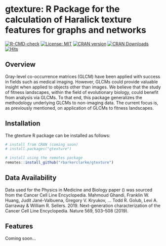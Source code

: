 # gtexture: R Package for the calculation of Haralick texture features for graphs and networks

[![R-CMD-check](https://github.com/sbarkerclarke-phd/gtexture/workflows/R-CMD-check/badge.svg)](https://github.com/sbarkerclarke-phd/gtexture/actions)
[![License: MIT](https://img.shields.io/badge/License-MIT-blue.svg)](https://opensource.org/licenses/MIT)
[![CRAN version](http://www.r-pkg.org/badges/version/CoOccurR)](https://CRAN.R-project.org/package=CoOccurR)
[![CRAN Downloads](http://cranlogs.r-pkg.org/badges/grand-total/CoOccurR)](https://CRAN.R-project.org/package=CoOccurR)
[![Hits](https://hits.seeyoufarm.com/api/count/incr/badge.svg?url=https%3A%2F%2Fgithub.com%2Fsbarkerclarke-phd%2FCoOccurR&count_bg=%2379C83D&title_bg=%23555555&icon=&icon_color=%23E7E7E7&title=hits&edge_flat=false)](https://hits.seeyoufarm.com)

## Overview

Gray-level co-occurrence matrices (GLCM) have been applied with success in fields such as medical imaging.
However, GLCMs could provide valuable insight when applied to objects other than images.
We believe that the study of fitness landscapes, within the field of evolutionary biology, could benefit from analysis via GLCMs.
To that end, this package generalizes the methodology underlying GLCMs to non-imaging data.
The current focus is, as previously mentioned, on application of GLCMs to fitness landscapes.

## Installation

The gtexture R package can be installed as follows:

```r
# install from CRAN (coming soon)
# install.packages("gtexture")

# install using the remotes package
remotes::install_github("rbarkerclarke/gtexture")
```

## Data Availability 
Data used for the Physics in Medicine and Biology paper () was sourced from the Cancer Cell Line Encyclopedia. 
Mahmoud Ghandi, Franklin W. Huang, Judit Jané-Valbuena, Gregory V. Kryukov, ... Todd R. Golub, Levi A. Garraway & William R. Sellers. 2019. Next-generation characterization of the Cancer Cell Line Encyclopedia. Nature 569, 503–508 (2019).

## Features

Coming soon...
